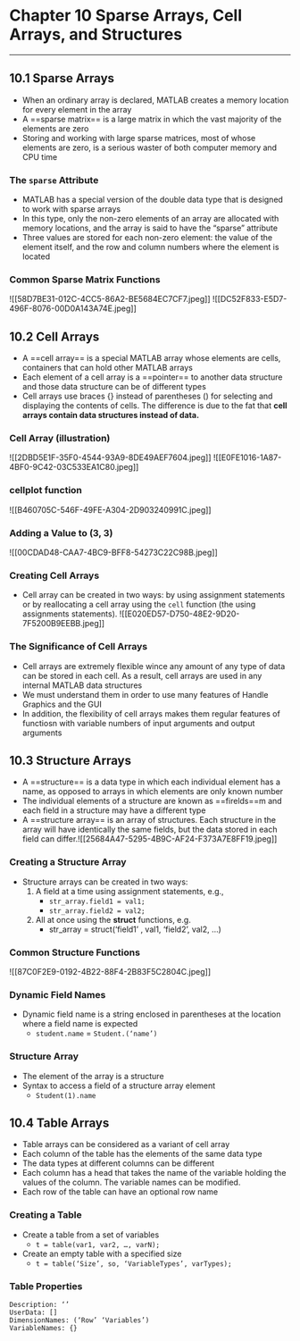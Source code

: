 # Chapter 10 Sparse Arrays, Cell Arrays, and Structures
___
## 10.1 Sparse Arrays
- When an ordinary array is declared, MATLAB creates a memory location for every element in the array
- A ==sparse matrix== is a large matrix in which the vast majority of the elements are zero
- Storing and working with large sparse matrices, most of whose elements are zero, is a serious waster of both computer memory and CPU time
### The `sparse` Attribute
- MATLAB has a special version of the double data type that is designed to work with sparse arrays
- In this type, only the non-zero elements of an array are allocated with memory locations, and the array is said to have the “sparse” attribute
- Three values are stored for each non-zero element: the value of the element itself, and the row and column numbers where the element is located
### Common Sparse Matrix Functions
![[58D7BE31-012C-4CC5-86A2-BE5684EC7CF7.jpeg]]
![[DC52F833-E5D7-496F-8076-00D0A143A74E.jpeg]]
## 10.2 Cell Arrays
- A ==cell array== is a special MATLAB array whose elements are cells, containers that can hold other MATLAB arrays
- Each element of a cell array is a ==pointer== to another data structure and those data structure can be of different types
- Cell arrays use braces {} instead of parentheses () for selecting  and displaying the contents of cells. The difference is due to the fat that **cell arrays contain data structures instead of data.**
### Cell Array (illustration)
![[2DBD5E1F-35F0-4544-93A9-8DE49AEF7604.jpeg]]
![[E0FE1016-1A87-4BF0-9C42-03C533EA1C80.jpeg]]
### cellplot function
![[B460705C-546F-49FE-A304-2D903240991C.jpeg]]
### Adding a Value to (3, 3)
![[00CDAD48-CAA7-4BC9-BFF8-54273C22C98B.jpeg]]
### Creating Cell Arrays
- Cell array can be created in two ways: by using assignment statements or by reallocating a cell array using the `cell` function (the using assignments statements).
![[E020ED57-D750-48E2-9D20-7F5200B9EEBB.jpeg]]
### The Significance of Cell Arrays
- Cell arrays are extremely flexible wince any amount of any type of data can be stored in each cell. As a result, cell arrays are used in any internal MATLAB data structures 
- We must understand them in order to use many features of Handle Graphics and the GUI
- In addition, the flexibility of cell arrays makes them regular features of functiosn with variable numbers of input arguments and output arguments
## 10.3 Structure Arrays
- A ==structure== is a data type in which each individual element has a name, as opposed to arrays in which elements are only known number
- The individual elements of a structure are known as ==firelds==m and each field in a structure may have a different type
- A ==structure array== is an array of structures. Each structure in the array will have identically the same fields, but the data stored in each field can differ.![[25684A47-5295-4B9C-AF24-F373A7E8FF19.jpeg]]
### Creating a Structure Array
- Structure arrays can be created in two ways:
	1. A field at a time using assignment statements, e.g.,
		- ```str_array.field1 = val1;```
		- ```str_array.field2 = val2;```
	2. All at once using the **struct** functions, e.g.
		 - str_array = struct(‘field1’ , val1, ‘field2’, val2, …)
### Common Structure Functions
![[87C0F2E9-0192-4B22-88F4-2B83F5C2804C.jpeg]]
### Dynamic Field Names
- Dynamic field name is a string enclosed in parentheses at the location where a field name is expected 
	- ```student.name``` = ```Student.(‘name’)```
### Structure Array
- The element of the array is a structure
- Syntax to access a field of a structure array element
	- ```Student(1).name```
## 10.4 Table Arrays
- Table arrays can be considered as a variant of cell array
- Each column of the table has the elements of the same data type
- The data types at different columns can be different
- Each column has a head that takes the name of the variable holding the values of the column. The variable names can be modified.
- Each row of the table can have an optional row name
### Creating a Table
- Create a table from a set of variables
	- ```t = table(var1, var2, …, varN);```
- Create an empty table with a specified size
	- ```t = table(‘Size’, so, ‘VariableTypes’, varTypes);```
### Table Properties
```
Description: ‘’
UserData: []
DimensionNames: (‘Row’ ‘Variables’)
VariableNames: {}
```